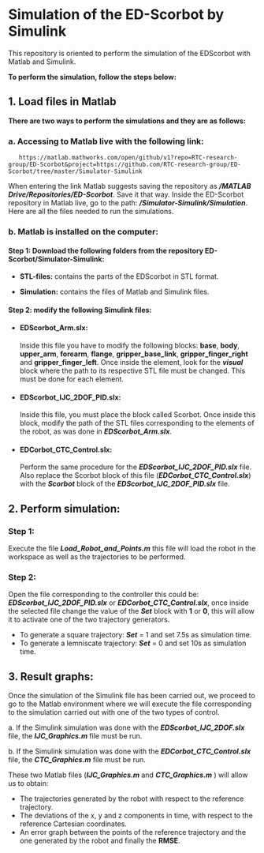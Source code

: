 # Simulation of the ED-Scorbot by Simulink

This repository is oriented to perform the simulation of the
EDScorbot with Matlab and Simulink.

**To perform the simulation, follow the steps below:**

## 1. Load files in Matlab

   **There are two ways to perform the simulations and they are as follows:**

### a. Accessing to Matlab live with the following link:

       https://matlab.mathworks.com/open/github/v1?repo=RTC-research-group/ED-Scorbot&project=https://github.com/RTC-research-group/ED-Scorbot/tree/master/Simulator-Simulink 


When entering the link Matlab suggests saving the repository as 
***/MATLAB Drive/Repositories/ED-Scorbot***. Save it that way.
Inside the ED-Scorbot repository in Matlab live, go to the path: ***/Simulator-Simulink/Simulation***. Here are all the files needed to run the simulations.

### b. Matlab is installed on the computer: 
 #### Step 1: Download the following folders from the repository ED-Scorbot/Simulator-Simulink:
   
   - **STL-files:** contains the parts of the EDScorbot in STL format.
  
   - **Simulation:** contains the files of Matlab and Simulink files.
 #### Step 2: modify the following Simulink files:

   - #### EDScorbot_Arm.slx: 
       Inside this file you have to modify the following blocks: **base**, **body**, **upper_arm**, **forearm**, **flange**, **gripper_base_link**, **gripper_finger_right** and **gripper_finger_left**. Once inside the element, look for the ***visual*** block where the path to its respective STL file must be changed. This must be done for each element. 
    
   - #### EDScorbot_IJC_2DOF_PID.slx:
      Inside this file, you must place the block called Scorbot. Once inside this block, modify the path of the STL files corresponding to the elements of the robot, as was done in ***EDScorbot_Arm.slx***.
    
   - #### EDCorbot_CTC_Control.slx:
      Perform the same procedure for the ***EDScorbot_IJC_2DOF_PID.slx*** file. Also replace the Scorbot block of this file (***EDCorbot_CTC_Control.slx***) with the ***Scorbot*** block of the ***EDScorbot_IJC_2DOF_PID.slx*** file. 


## 2. Perform simulation:

### Step 1: 
Execute the file ***Load_Robot_and_Points.m*** this file will load the robot in the workspace as well as the trajectories to be performed.

### Step 2: 
Open the file corresponding to the controller this could be: ***EDScorbot_IJC_2DOF_PID.slx*** or ***EDCorbot_CTC_Control.slx***, once inside the selected file change the value of the ***Set*** block with **1** or **0**, this will allow it to activate one of the two trajectory generators. 

- To generate a square trajectory: ***Set*** = 1 and set 7.5s as simulation time.
- To generate a lemniscate trajectory: ***Set*** = 0 and set 10s as simulation time.

## 3. Result graphs:
Once the simulation of the Simulink file has been carried out, we proceed to go to the Matlab environment where we will execute the file corresponding to the simulation carried out with one of the two types of control. 
      
a. If the Simulink simulation was done with the ***EDScorbot_IJC_2DOF.slx*** file, the ***IJC_Graphics.m*** file must be run. 
      
b. If the Simulink simulation was done with the ***EDCorbot_CTC_Control.slx*** file, the ***CTC_Graphics.m*** file must be run.
      
These two Matlab files (***IJC_Graphics.m*** and ***CTC_Graphics.m*** ) will allow us to obtain: 
      
- The trajectories generated by the robot with respect to the reference trajectory.
- The deviations of the x, y and z components in time, with respect to the reference Cartesian coordinates.
- An error graph between the points of the reference trajectory and the one generated by the robot and finally the **RMSE**. 

